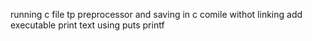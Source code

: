 running c file tp preprocessor and saving in c
comile withot linking
add executable
print text using puts
printf
